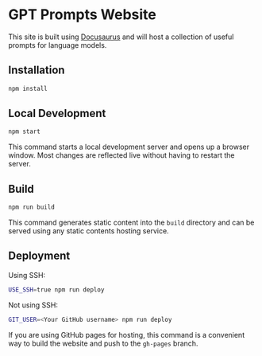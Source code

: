 # GPT Prompts Website

This site is built using [Docusaurus](https://docusaurus.io/) and will host a collection of useful prompts for language models.

## Installation

```bash
npm install
```

## Local Development

```bash
npm start
```

This command starts a local development server and opens up a browser window. Most changes are reflected live without having to restart the server.

## Build

```bash
npm run build
```

This command generates static content into the `build` directory and can be served using any static contents hosting service.

## Deployment

Using SSH:

```bash
USE_SSH=true npm run deploy
```

Not using SSH:

```bash
GIT_USER=<Your GitHub username> npm run deploy
```

If you are using GitHub pages for hosting, this command is a convenient way to build the website and push to the `gh-pages` branch.
